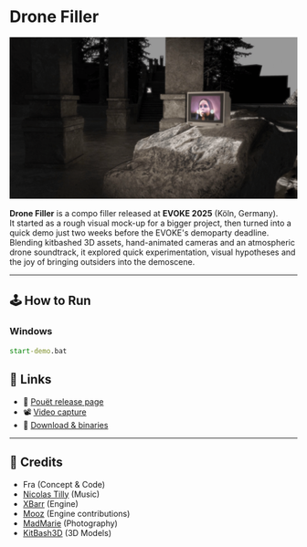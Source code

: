 # Drone Filler

![main shot](img/main_shot_0.png)

**Drone Filler** is a compo filler released at **EVOKE 2025** (Köln, Germany).  
It started as a rough visual mock-up for a bigger project, then turned into a quick demo just two weeks before the EVOKE's demoparty deadline.  
Blending kitbashed 3D assets, hand-animated cameras and an atmospheric drone soundtrack, it explored quick experimentation, visual hypotheses and the joy of bringing outsiders into the demoscene.

---

## 🕹️ How to Run

### Windows

```bat
start-demo.bat
```

## 📎 Links

- :trumpet: [Pouët release page](https://www.pouet.net/prod.php?which=104752)
- 📽️ [Video capture](https://www.youtube.com/watch?v=veJeqzyD5VE)
- 💾 [Download & binaries](https://github.com/astrofra/demo-drone-filler/releases)  

---

## 👤 Credits

- Fra (Concept & Code)  
- [Nicolas Tilly](https://nicolastilly.fr/) (Music)  
- [XBarr](https://github.com/ejulien/) (Engine)  
- [Mooz](https://github.com/BlockoS) (Engine contributions)  
- [MadMarie](https://www.flickr.com/photos/38623641@N05/) (Photography)  
- [KitBash3D](https://kitbash3d.com/) (3D Models)
